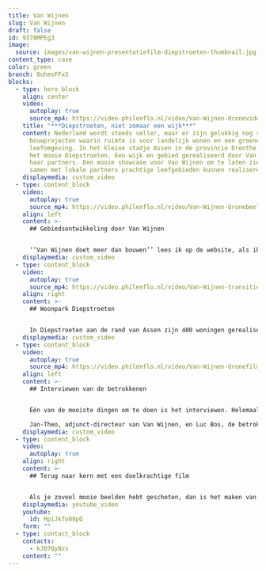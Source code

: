 ```yaml
---
title: Van Wijnen
slug: Van Wijnen
draft: false
id: 9378MPEg3
image:
  source: images/van-wijnen-presentatiefilm-diepstroeten-thumbnail.jpg
content_type: case
color: green
branch: 0uhmsFFxS
blocks:
  - type: hero_block
    align: center
    video:
      autoplay: true
      source_mp4: https://video.philenflo.nl/video/Van-Wijnen-dronevideo-nieuwbouwwijk-Phil-en-Flo.mp4
    title: "***Diepstroeten, niet zomaar een wijk***"
    content: Nederland wordt steeds voller, maar er zijn gelukkig nog steeds
      bouwprojecten waarin ruimte is voor landelijk wonen en een groene
      leefomgeving. In het kleine stadje Assen in de provincie Drenthe vinden we
      het mooie Diepstroeten. Een wijk en gebied gerealiseerd door Van Wijnen en
      haar partners. Een mooie showcase voor Van Wijnen om te laten zien hoe zij
      samen met lokale partners prachtige leefgebieden kunnen realiseren.
    displaymedia: custom_video
  - type: content_block
    video:
      autoplay: true
      source_mp4: https://video.philenflo.nl/video/Van-Wijnen-dronebeelden-woonwijk-Phil-en-Flo.mp4
    align: left
    content: >-
      ## Gebiedsontwikkeling door Van Wijnen


      ‘’Van Wijnen doet meer dan bouwen’’ lees ik op de website, als ik mij inlees voor een nieuwe filmopdracht. Maar wat is dat dan? Tijdens een creatieve sessie waarin we alle ideeën voor de film doorspreken vertellen Kiki en Mark mij vol trots over hoe Van Wijnen naast het bouwen van woningen ook op andere manieren een maatschappelijke bijdrage levert. Denk aan het materiaalgebruik bij de bouw, het realiseren van groene leefomgevingen, het ondersteunen van lokale initiatieven en het spelen van een prominente rol in het terugbrengen van de CO2 uitstoot. Het sleutelwoord in deze is ‘’samenwerking’’. Met een inspirerende presentatiefilm mogen we de nieuwbouwwijk Diepstroeten in beeld brengen.
    displaymedia: custom_video
  - type: content_block
    video:
      autoplay: true
      source_mp4: https://video.philenflo.nl/video/Van-Wijnen-transitie-Phil-en-Flo.mp4
    align: right
    content: >-
      ## Woonpark Diepstroeten


      In Diepstroeten aan de rand van Assen zijn 400 woningen gerealiseerd. Genoeg ruimte en keuze uit plekken om te filmen dus. Met een prachtig groene omgeving rondom, maar ook binnen de wijk, is er een mooie balans in de film tussen groen en bakstenen. Door slim gebruik te maken van drone shots die we zowel in het najaar als voorjaar gefilmd hebben, zie je een deel van de wijkontwikkeling terug. Door het samenspel tussen close-up beelden op de grond en dronebeelden vanuit de lucht kunnen we de wijk en haar unieke aspecten heel uiteenlopend weergeven. Dit helpt een totaalbeeld te creëren.
    displaymedia: custom_video
  - type: content_block
    video:
      autoplay: true
      source_mp4: https://video.philenflo.nl/video/Van-Wijnen-dronefilm%20fietsen-Philenflo.mp4
    align: left
    content: >-
      ## Interviewen van de betrokkenen


      Één van de mooiste dingen om te doen is het interviewen. Helemaal als de gesprekspartners zoals Luc en Jan-Theo zo enthousiast zijn over hun samenwerking.

      Jan-Theo, adjunct-directeur van Van Wijnen, en Luc Bos, de betrokken stedenbouwkundige weten veel details over de wijk te benoemen en vertellen hoe hun samenwerking deuren opent en doelen realiseert. Om ook het woonaspect in de film terug te laten komen, interviewen we twee nieuwe bewoners, Jannie & Peter. Want de bewoners zelf kunnen natuurlijk het beste aangeven in hoeverre project Diepstroeten geslaagd is.
    displaymedia: custom_video
  - type: content_block
    video:
      autoplay: true
    align: right
    content: >-
      ## Terug naar kern met een doelkrachtige film


      Als je zoveel mooie beelden hebt geschoten, dan is het maken van keuzes het moeilijkst. Welke stukken in de interviews en de beelden geven jouw boodschap het beste weer. Onze ervaren editors gaan al het materiaal bij langs en maken een nauwkeurige selectie. We raden altijd aan om films kort en krachtig te houden, met als streven één minuut. Afhankelijk van je doelgroep kan dit natuurlijk ook langer zijn, zoals bijvoorbeeld bij deze presentatiefilm. Indien je je film op social media wilt inzetten, dan is ondertiteling een must. Dus ook voor deze film maakten we Nederlandse ondertiteling op maat. Benieuwd naar het resultaat? Bekijk de film & laat ons weten wat je er van vindt!
    displaymedia: youtube_video
    youtube:
      id: HpiJkfo88pQ
    form: ""
  - type: contact_block
    contacts:
      - kJ07QyNzs
    content: ""
---
```

